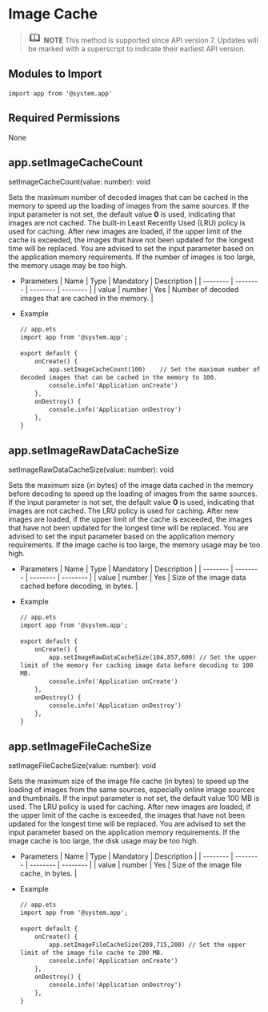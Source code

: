 # Image Cache


> ![icon-note.gif](public_sys-resources/icon-note.gif) **NOTE**
> This method is supported since API version 7. Updates will be marked with a superscript to indicate their earliest API version.


## Modules to Import

  
```
import app from '@system.app'
```


## Required Permissions

None


## app.setImageCacheCount

setImageCacheCount(value: number): void

  Sets the maximum number of decoded images that can be cached in the memory to speed up the loading of images from the same sources. If the input parameter is not set, the default value **0** is used, indicating that images are not cached. The built-in Least Recently Used (LRU) policy is used for caching. After new images are loaded, if the upper limit of the cache is exceeded, the images that have not been updated for the longest time will be replaced. You are advised to set the input parameter based on the application memory requirements. If the number of images is too large, the memory usage may be too high.
- Parameters
    | Name | Type | Mandatory | Description | 
  | -------- | -------- | -------- | -------- |
  | value | number | Yes | Number of decoded images that are cached in the memory. | 

- Example
    
  ```
  // app.ets
  import app from '@system.app';
  
  export default {
      onCreate() { 
          app.setImageCacheCount(100)    // Set the maximum number of decoded images that can be cached in the memory to 100.
          console.info('Application onCreate')
      },
      onDestroy() {
          console.info('Application onDestroy')
      },
  }
  ```


## app.setImageRawDataCacheSize

setImageRawDataCacheSize(value: number): void

Sets the maximum size (in bytes) of the image data cached in the memory before decoding to speed up the loading of images from the same sources. If the input parameter is not set, the default value **0** is used, indicating that images are not cached. The LRU policy is used for caching. After new images are loaded, if the upper limit of the cache is exceeded, the images that have not been updated for the longest time will be replaced. You are advised to set the input parameter based on the application memory requirements. If the image cache is too large, the memory usage may be too high.

- Parameters
    | Name | Type | Mandatory | Description | 
  | -------- | -------- | -------- | -------- |
  | value | number | Yes | Size of the image data cached before decoding, in bytes. | 

- Example
    
  ```
  // app.ets
  import app from '@system.app';
  
  export default {
      onCreate() {
          app.setImageRawDataCacheSize(104,857,600) // Set the upper limit of the memory for caching image data before decoding to 100 MB.
          console.info('Application onCreate')
      },
      onDestroy() {
          console.info('Application onDestroy')
      },
  }
  ```


## app.setImageFileCacheSize

setImageFileCacheSize(value: number): void

Sets the maximum size of the image file cache (in bytes) to speed up the loading of images from the same sources, especially online image sources and thumbnails. If the input parameter is not set, the default value 100 MB is used. The LRU policy is used for caching. After new images are loaded, if the upper limit of the cache is exceeded, the images that have not been updated for the longest time will be replaced. You are advised to set the input parameter based on the application memory requirements. If the image cache is too large, the disk usage may be too high.

- Parameters
    | Name | Type | Mandatory | Description | 
  | -------- | -------- | -------- | -------- |
  | value | number | Yes | Size of the image file cache, in bytes. | 

- Example
    
  ```
  // app.ets
  import app from '@system.app';
  
  export default {  
      onCreate() {    
          app.setImageFileCacheSize(209,715,200) // Set the upper limit of the image file cache to 200 MB.
          console.info('Application onCreate')
      },  
      onDestroy() {
          console.info('Application onDestroy')
      },
  }
  ```
